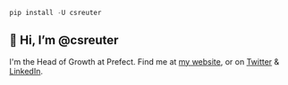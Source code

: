 ```python
pip install -U csreuter
```

## 👋 Hi, I’m @csreuter

I'm the Head of Growth at Prefect. Find me at [my website](https://chrisreuter.me), or on [Twitter](https://www.twitter.com/csreuter) & [LinkedIn](https://www.linkedin.com/in/csreuter/).


<!---
csreuter/csreuter is a ✨ special ✨ repository because its `README.md` (this file) appears on your GitHub profile.
You can click the Preview link to take a look at your changes.
--->
